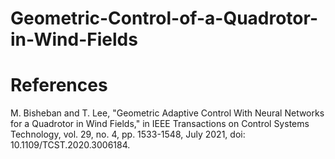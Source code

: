 # Geometric-Control-of-a-Quadrotor-in-Wind-Fields

# References
M. Bisheban and T. Lee, "Geometric Adaptive Control With Neural Networks for a Quadrotor in Wind Fields," in IEEE Transactions on Control Systems Technology, vol. 29, no. 4, pp. 1533-1548, July 2021, doi: 10.1109/TCST.2020.3006184.
